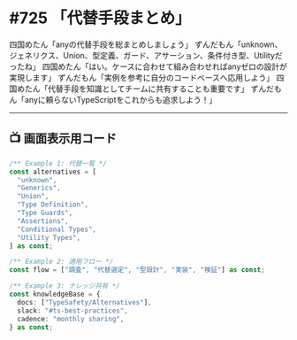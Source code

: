 # #725 「代替手段まとめ」

四国めたん「anyの代替手段を総まとめしましょう」
ずんだもん「unknown、ジェネリクス、Union、型定義、ガード、アサーション、条件付き型、Utilityだったね」
四国めたん「はい。ケースに合わせて組み合わせればanyゼロの設計が実現します」
ずんだもん「実例を参考に自分のコードベースへ応用しよう」
四国めたん「代替手段を知識としてチームに共有することも重要です」
ずんだもん「anyに頼らないTypeScriptをこれからも追求しよう！」

---

## 📺 画面表示用コード

```typescript
/** Example 1: 代替一覧 */
const alternatives = [
  "unknown",
  "Generics",
  "Union",
  "Type Definition",
  "Type Guards",
  "Assertions",
  "Conditional Types",
  "Utility Types",
] as const;

/** Example 2: 適用フロー */
const flow = ["調査", "代替選定", "型設計", "実装", "検証"] as const;

/** Example 3: ナレッジ共有 */
const knowledgeBase = {
  docs: ["TypeSafety/Alternatives"],
  slack: "#ts-best-practices",
  cadence: "monthly sharing",
} as const;
```
